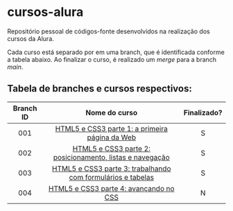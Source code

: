 # cursos-alura
Repositório pessoal de códigos-fonte desenvolvidos na realização dos cursos da Alura.

Cada curso está separado por em uma branch, que é identificada conforme a tabela abaixo. Ao finalizar o curso, é realizado um _merge_ para a branch _main_.

## Tabela de branches e cursos respectivos:

| Branch ID |                                                               Nome do curso                                                               | Finalizado? |
| :-------: | :---------------------------------------------------------------------------------------------------------------------------------------: | :---------: |
|    001    |             [HTML5 e CSS3 parte 1: a primeira página da Web](https://cursos.alura.com.br/course/html5-css3-primeiros-passos)              |      S      |
|    002    | [HTML5 e CSS3 parte 2: posicionamento, listas e navegação](https://cursos.alura.com.br/course/html5-css3-posicionamento-listas-navegacao) |      S      |
|    003    |     [HTML5 e CSS3 parte 3: trabalhando com formulários e tabelas](https://cursos.alura.com.br/course/html5-css3-formularios-tabelas)      |      S      |
|    004    |                   [HTML5 e CSS3 parte 4: avançando no CSS](https://cursos.alura.com.br/course/html5-css3-avancando-css)                   |      N      |